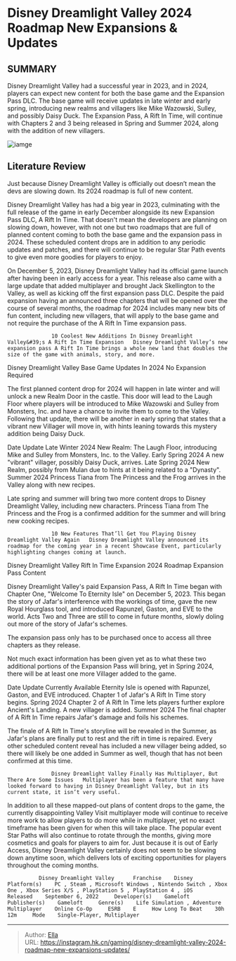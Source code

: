 # Disney Dreamlight Valley 2024 Roadmap New Expansions &amp; Updates


## SUMMARY 



  Disney Dreamlight Valley had a successful year in 2023, and in 2024, players can expect new content for both the base game and the Expansion Pass DLC.   The base game will receive updates in late winter and early spring, introducing new realms and villagers like Mike Wazowski, Sulley, and possibly Daisy Duck.   The Expansion Pass, A Rift In Time, will continue with Chapters 2 and 3 being released in Spring and Summer 2024, along with the addition of new villagers.  

![iamge](https://static1.srcdn.com/wordpress/wp-content/uploads/2023/12/disney-dreamlight-valley-2024-roadmap-new-expansions-updates.jpg)

## Literature Review

Just because Disney Dreamlight Valley is officially out doesn’t mean the devs are slowing down. Its 2024 roadmap is full of new content.




Disney Dreamlight Valley has had a big year in 2023, culminating with the full release of the game in early December alongside its new Expansion Pass DLC, A Rift In Time. That doesn&#39;t mean the developers are planning on slowing down, however, with not one but two roadmaps that are full of planned content coming to both the base game and the expansion pass in 2024. These scheduled content drops are in addition to any periodic updates and patches, and there will continue to be regular Star Path events to give even more goodies for players to enjoy.




On December 5, 2023, Disney Dreamlight Valley had its official game launch after having been in early access for a year. This release also came with a large update that added multiplayer and brought Jack Skellington to the Valley, as well as kicking off the first expansion pass DLC. Despite the paid expansion having an announced three chapters that will be opened over the course of several months, the roadmap for 2024 includes many new bits of fun content, including new villagers, that will apply to the base game and not require the purchase of the A Rift In Time expansion pass.

                  10 Coolest New Additions In Disney Dreamlight Valley&#39;s A Rift In Time Expansion   Disney Dreamlight Valley’s new expansion pass A Rift In Time brings a whole new land that doubles the size of the game with animals, story, and more.   


 Disney Dreamlight Valley Base Game Updates In 2024 
No Expansion Required
         




The first planned content drop for 2024 will happen in late winter and will unlock a new Realm Door in the castle. This door will lead to the Laugh Floor where players will be introduced to Mike Wazowski and Sulley from Monsters, Inc. and have a chance to invite them to come to the Valley. Following that update, there will be another in early spring that states that a vibrant new Villager will move in, with hints leaning towards this mystery addition being Daisy Duck.

 Date  Update   Late Winter 2024  New Realm: The Laugh Floor, introducing Mike and Sulley from Monsters, Inc. to the Valley.   Early Spring 2024  A new &#34;vibrant&#34; villager, possibly Daisy Duck, arrives.   Late Spring 2024  New Realm, possibly from Mulan due to hints at it being related to a &#34;Dynasty&#34;.   Summer 2024  Princess Tiana from The Princess and the Frog arrives in the Valley along with new recipes.   



Late spring and summer will bring two more content drops to Disney Dreamlight Valley, including new characters. Princess Tiana from The Princess and the Frog is a confirmed addition for the summer and will bring new cooking recipes.




                  10 New Features That’ll Get You Playing Disney Dreamlight Valley Again   Disney Dreamlight Valley announced its roadmap for the coming year in a recent Showcase Event, particularly highlighting changes coming at launch.   



 Disney Dreamlight Valley Rift In Time Expansion 2024 Roadmap 
Expansion Pass Content
          

Disney Dreamlight Valley&#39;s paid Expansion Pass, A Rift In Time began with Chapter One, &#34;Welcome To Eternity Isle&#34; on December 5, 2023. This began the story of Jafar&#39;s interference with the workings of time, gave the new Royal Hourglass tool, and introduced Rapunzel, Gaston, and EVE to the world. Acts Two and Three are still to come in future months, slowly doling out more of the story of Jafar&#39;s schemes.



The expansion pass only has to be purchased once to access all three chapters as they release.







Not much exact information has been given yet as to what these two additional portions of the Expansion Pass will bring, yet in Spring 2024, there will be at least one more Villager added to the game.

 Date  Update   Currently Available  Eternity Isle is opened with Rapunzel, Gaston, and EVE introduced. Chapter 1 of Jafar&#39;s A Rift In Time story begins.   Spring 2024  Chapter 2 of A Rift In Time lets players further explore Ancient&#39;s Landing. A new villager is added.   Summer 2024  The final chapter of A Rift In Time repairs Jafar&#39;s damage and foils his schemes.   



The finale of A Rift In Time&#39;s storyline will be revealed in the Summer, as Jafar&#39;s plans are finally put to rest and the rift in time is repaired. Every other scheduled content reveal has included a new villager being added, so there will likely be one added in Summer as well, though that has not been confirmed at this time.

                  Disney Dreamlight Valley Finally Has Multiplayer, But There Are Some Issues   Multiplayer has been a feature that many have looked forward to having in Disney Dreamlight Valley, but in its current state, it isn’t very useful.   




In addition to all these mapped-out plans of content drops to the game, the currently disappointing Valley Visit multiplayer mode will continue to receive more work to allow players to do more while in multiplayer, yet no exact timeframe has been given for when this will take place. The popular event Star Paths will also continue to rotate through the months, giving more cosmetics and goals for players to aim for. Just because it is out of Early Access, Disney Dreamlight Valley certainly does not seem to be slowing down anytime soon, which delivers lots of exciting opportunities for players throughout the coming months.

              Disney Dreamlight Valley      Franchise    Disney     Platform(s)    PC , Steam , Microsoft Windows , Nintendo Switch , Xbox One , Xbox Series X/S , PlayStation 5 , PlayStation 4 , iOS     Released    September 6, 2022     Developer(s)    Gameloft     Publisher(s)    Gameloft     Genre(s)    Life Simulation , Adventure     Multiplayer    Online Co-Op     ESRB    E     How Long To Beat    30h 12m     Mode    Single-Player, Multiplayer      


---

> Author: [Ella](https://instagram.hk.cn/)  
> URL: https://instagram.hk.cn/gaming/disney-dreamlight-valley-2024-roadmap-new-expansions-updates/  


